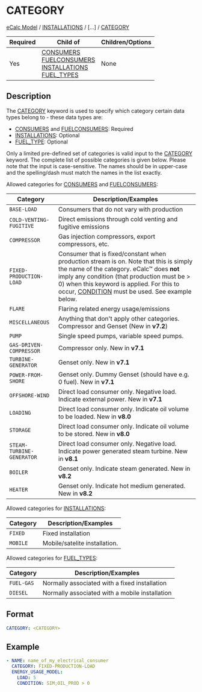 # CATEGORY
[eCalc Model](../index.md)
/ [INSTALLATIONS](INSTALLATIONS) 
/ [...] / [CATEGORY](CATEGORY)

| Required | Child of      | Children/Options |
|----------|---------------|------------------|
| Yes      | [CONSUMERS](CONSUMERS)  <br /> [FUELCONSUMERS](FUELCONSUMERS) <br /> [INSTALLATIONS](INSTALLATIONS) <br /> [FUEL_TYPES](FUEL_TYPES) <br /> | None             |

## Description
The [CATEGORY](CATEGORY) keyword is used to specify which category certain data types belong to - these data types are:

* [CONSUMERS](CONSUMERS) and [FUELCONSUMERS](FUELCONSUMERS): Required
* [INSTALLATIONS](INSTALLATIONS.md): Optional
* [FUEL_TYPE](FUEL_TYPES.md): Optional

Only a limited pre-defined set of categories is valid input to the 
[CATEGORY](CATEGORY) keyword. The complete list of possible categories is given below. 
Please note that the input is case-sensitive. The names should be in upper-case and the spelling/dash must match the names in the list exactly.

Allowed categories for [CONSUMERS](CONSUMERS) and [FUELCONSUMERS](FUELCONSUMERS):

| Category                      | Description/Examples                                                                                                                                                                                                                                                                               |
|-------------------------------|----------------------------------------------------------------------------------------------------------------------------------------------------------------------------------------------------------------------------------------------------------------------------------------------------|
| ``BASE-LOAD``                 | Consumers that do not vary with production                                                                                                                                                                                                                                                         |
| ``COLD-VENTING-FUGITIVE``     | Direct emissions through cold venting and fugitive emissions                                                                                                                                                                                                                                       |
| ``COMPRESSOR``                | Gas injection compressors, export compressors, etc.                                                                                                                                                                                                                                                |
| ``FIXED-PRODUCTION-LOAD``     | Consumer that is fixed/constant when production stream is on. Note that this is simply the name of the category. eCalc™ does **not** imply any condition (that production must be > 0) when this keyword is applied. For this to occur, [CONDITION](CONDITION.md) must be used. See example below. |
| ``FLARE``                     | Flaring related energy usage/emissions                                                                                                                                                                                                                                                             |
| ``MISCELLANEOUS``             | Anything that don't apply other categories. Compressor and Genset (New in **v7.2**)                                                                                                                                                                                                                |
| ``PUMP``                      | Single speed pumps, variable speed pumps.                                                                                                                                                                                                                                                          |
| ``GAS-DRIVEN-COMPRESSOR``     | Compressor only. New in **v7.1**                                                                                                                                                                                                                                                                   |
| ``TURBINE-GENERATOR``         | Genset only. New in **v7.1**                                                                                                                                                                                                                                                                       |
| ``POWER-FROM-SHORE``          | Genset only. Dummy Genset (should have e.g. 0 fuel). New in **v7.1**                                                                                                                                                                                                                               |
| ``OFFSHORE-WIND``             | Direct load consumer only. Negative load. Indicate external power. New in **v7.1**                                                                                                                                                                                                                 |
| ``LOADING``                   | Direct load consumer only. Indicate oil volume to be loaded. New in **v8.0**                                                                                                                                                                                                                       |
| ``STORAGE``                   | Direct load consumer only. Indicate oil volume to be stored. New in **v8.0**                                                                                                                                                                                                                       |
 | ``STEAM-TURBINE-GENERATOR``   | Direct load consumer only. Negative load. Indicate power generated steam turbine. New in **v8.1**                                                                                                                                                                                                  |
| ``BOILER``                  | Genset only. Indicate steam generated. New in **v8.2**                                                                                                                                                                                                                        |
| ``HEATER``                  | Genset only. Indicate hot medium generated. New in **v8.2**                                                                                                                                                                          |

Allowed categories for [INSTALLATIONS](INSTALLATIONS):

| Category                   | Description/Examples                                         |
|----------------------------|--------------------------------------------------------------|
| ``FIXED``                  | Fixed installation                                           |
| ``MOBILE``                 | Mobile/satelite installation.                                |

Allowed categories for [FUEL_TYPES](FUEL_TYPES):

| Category                   | Description/Examples                                         |
|----------------------------|--------------------------------------------------------------|
| ``FUEL-GAS``               | Normally associated with a fixed installation                |
| ``DIESEL``                 | Normally associated with a mobile installation               |

## Format

~~~~~~~~yaml
CATEGORY: <CATEGORY>
~~~~~~~~

## Example

~~~~~~~~yaml
- NAME: name_of_my_electrical_consumer
  CATEGORY: FIXED-PRODUCTION-LOAD
  ENERGY_USAGE_MODEL:
    LOAD: 5
    CONDITION: SIM;OIL_PROD > 0
~~~~~~~~
